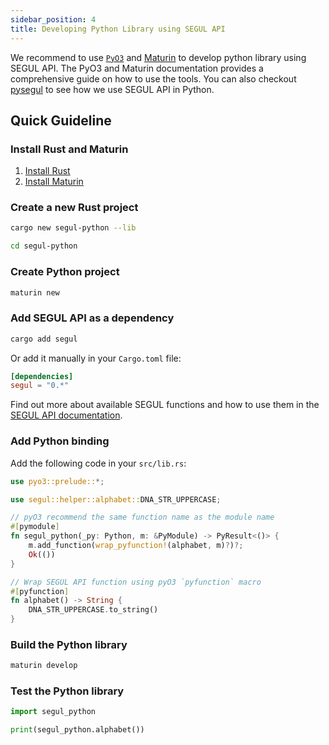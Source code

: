 ```yaml
---
sidebar_position: 4
title: Developing Python Library using SEGUL API
---
```


We recommend to use [`PyO3`](https://pyo3.rs/) and [Maturin](https://www.maturin.rs/) to develop python library using SEGUL API. The PyO3 and Maturin documentation provides a comprehensive guide on how to use the tools. You can also checkout [pysegul](https://github.com/hhandika/pysegul) to see how we use SEGUL API in Python.

## Quick Guideline

### Install Rust and Maturin

1. [Install Rust](https://www.rust-lang.org/tools/install)
2. [Install Maturin](https://www.maturin.rs/installation)

### Create a new Rust project

```bash
cargo new segul-python --lib

cd segul-python
```

### Create Python project

```bash
maturin new
```

### Add SEGUL API as a dependency

```bash
cargo add segul
```

Or add it manually in your `Cargo.toml` file:

```toml
[dependencies]
segul = "0.*"
```

Find out more about available SEGUL functions and how to use them in the [SEGUL API documentation](https://docs.rs/segul/latest/segul/index.html).

### Add Python binding

Add the following code in your `src/lib.rs`:

```rust
use pyo3::prelude::*;

use segul::helper::alphabet::DNA_STR_UPPERCASE;

// pyO3 recommend the same function name as the module name
#[pymodule]
fn segul_python(_py: Python, m: &PyModule) -> PyResult<()> {
    m.add_function(wrap_pyfunction!(alphabet, m)?)?;
    Ok(())
}

// Wrap SEGUL API function using pyO3 `pyfunction` macro
#[pyfunction]
fn alphabet() -> String {
    DNA_STR_UPPERCASE.to_string()
}
```

### Build the Python library

```bash
maturin develop
```

### Test the Python library

```python
import segul_python

print(segul_python.alphabet())
```
